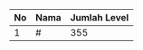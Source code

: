 | No | Nama            | Jumlah Level |
|----|-----------------|--------------|
| 1  | #    |    355        |
